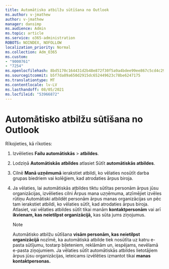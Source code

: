 ```yaml
---
title: Automātisko atbilžu sūtīšana no Outlook
ms.author: v-jmathew
author: v-jmathew
manager: dansimp
ms.audience: Admin
ms.topic: article
ms.service: o365-administration
ROBOTS: NOINDEX, NOFOLLOW
localization_priority: Normal
ms.collection: Adm_O365
ms.custom:
- "9000761"
- "7254"
ms.openlocfilehash: 8bd5170c164431d2b48e872f30f5a9a4bdee99ee867c5cd4c290f4abf1bc35ca
ms.sourcegitcommit: b5f7da89a650d2915dc652449623c78be6247175
ms.translationtype: MT
ms.contentlocale: lv-LV
ms.lasthandoff: 08/05/2021
ms.locfileid: "53966872"
---
```

# <a name="send-automatic-replies-from-outlook"></a>Automātisko atbilžu sūtīšana no Outlook

Rīkojieties, kā rīkoties:

1. Izvēlieties **Failu automātiskās**  >  **atbildes**.
2. Lodziņā **Automātiskās atbildes** atlasiet Sūtīt **automātiskās atbildes**.
3. Cilnē **Manā uzņēmumā** ierakstiet atbildi, ko vēlaties nosūtīt darba grupas biedriem vai kolēģiem, kad atrodaties ārpus biroja.
4. Ja vēlaties, lai automātiskās atbildes tiktu sūtītas personām ārpus jūsu  organizācijas, izvēlieties cilni  Ārpus mana uzņēmuma, atzīmējiet izvēles rūtiņu Automātiski atbildēt personām ārpus manas organizācijas un pēc tam ierakstiet atbildi, ko vēlaties sūtīt, kad atrodaties ārpus biroja. Atlasiet, vai vēlaties atbildes sūtīt tikai manām **kontaktpersonām** vai arī **ikvienam, kas neietilpst organizācijā,** kas sūta jums ziņojumus.

    > [!NOTE]
    > Automātisko atbilžu sūtīšana **visām personām, kas neietilpst organizācijā** nozīmē, ka automātiskā atbilde tiek nosūtīta uz katru e-pasta sūtījumu, tostarp biļeteniem, reklāmām un, iespējams, nevēlamā e-pasta ziņojumiem. Ja vēlaties sūtīt automātiskās atbildes lietotājiem ārpus jūsu organizācijas, ieteicams izvēlēties izmantot tikai **manas kontaktpersonas.**
